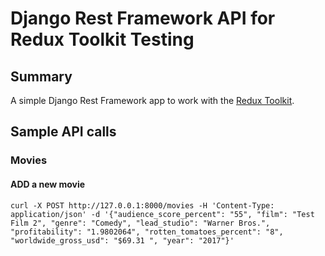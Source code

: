 # Django Rest Framework API for Redux Toolkit Testing 
## Summary 

A simple Django Rest Framework app to work with the [Redux Toolkit](https://redux-toolkit.js.org/rtk-query/usage-with-typescript).

## Sample API calls

### Movies 

#### ADD a new movie

```
curl -X POST http://127.0.0.1:8000/movies -H 'Content-Type: application/json' -d '{"audience_score_percent": "55", "film": "Test Film 2", "genre": "Comedy", "lead_studio": "Warner Bros.", "profitability": "1.9802064", "rotten_tomatoes_percent": "8", "worldwide_gross_usd": "$69.31 ", "year": "2017"}'

```
